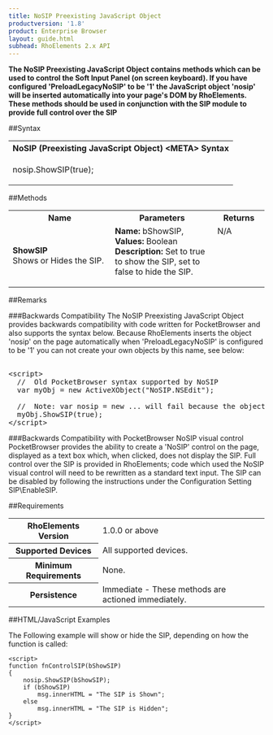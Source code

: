 ```yaml
---
title: NoSIP Preexisting JavaScript Object
productversion: '1.8'
product: Enterprise Browser
layout: guide.html
subhead: RhoElements 2.x API
---
```



<b>
The NoSIP Preexisting JavaScript Object contains methods which can be used to control the Soft Input Panel (on screen keyboard). If you have configured 'PreloadLegacyNoSIP' to be '1' the JavaScript object 'nosip' will be inserted automatically into your page's DOM by RhoElements. These methods should be used in conjunction with the SIP module to provide full control over the SIP
</b>

##Syntax

<table class="re-table"><tr><th class="tableHeading">NoSIP (Preexisting JavaScript Object) &lt;META&gt; Syntax
</th></tr><tr><td class="clsSyntaxCells clsOddRow"><p>nosip.ShowSIP(true);</p></td></tr></table>




##Methods

<table class="re-table"><col width="40%" /><col width="40%" /><col width="20%" /><tr><th class="tableHeading">Name</th><th class="tableHeading">Parameters</th><th class="tableHeading">Returns</th></tr><tr><td style="text-align:left;" class="clsSyntaxCells clsOddRow"><b>ShowSIP<br /></b>Shows or Hides the SIP.</td><td style="text-align:left;" class="clsSyntaxCells clsOddRow"><b>Name: </b>bShowSIP, 
<b>Values: </b>Boolean<br /><b>Description: </b>Set to true to show the SIP, set to false to hide the SIP.<P /></td><td style="text-align:left;" valign="top" class="clsSyntaxCells clsOddRow">N/A</td></tr></table>




##Remarks


###Backwards Compatibility
The NoSIP Preexisting JavaScript Object provides backwards compatibility with code written for PocketBrowser and also supports the syntax below. Because RhoElements inserts the object 'nosip' on the page automatically when 'PreloadLegacyNoSIP' is configured to be '1' you can not create your own objects by this name, see below:

<pre>

&lt;script&gt;
  //  Old PocketBrowser syntax supported by NoSIP
  var myObj = new ActiveXObject("NoSIP.NSEdit"); 
  
  //  Note: var nosip = new ... will fail because the object already exists on the page.
  myObj.ShowSIP(true);
&lt;/script&gt;
</pre>


###Backwards Compatibility with PocketBrowser NoSIP visual control
PocketBrowser provides the ability to create a 'NoSIP' control on the page, displayed as a text box which, when clicked, does not display the SIP. Full control over the SIP is provided in RhoElements; code which used the NoSIP visual control will need to be rewritten as a standard text input. The SIP can be disabled by following the instructions under the Configuration Setting SIP\\EnableSIP.




##Requirements

<table class="re-table"><tr><th class="tableHeading">RhoElements Version</th><td class="clsSyntaxCell clsEvenRow">1.0.0 or above
</td></tr><tr><th class="tableHeading">Supported Devices</th><td class="clsSyntaxCell clsOddRow">All supported devices.</td></tr><tr><th class="tableHeading">Minimum Requirements</th><td class="clsSyntaxCell clsOddRow">None.</td></tr><tr><th class="tableHeading">Persistence</th><td class="clsSyntaxCell clsEvenRow">Immediate - These methods are actioned immediately.</td></tr></table>


##HTML/JavaScript Examples

The Following example will show or hide the SIP, depending on how the function is called:

	<script>
	function fnControlSIP(bShowSIP)
	{
		nosip.ShowSIP(bShowSIP);
		if (bShowSIP)
			msg.innerHTML = "The SIP is Shown";
		else
			msg.innerHTML = "The SIP is Hidden";
	}
	</script>
	





